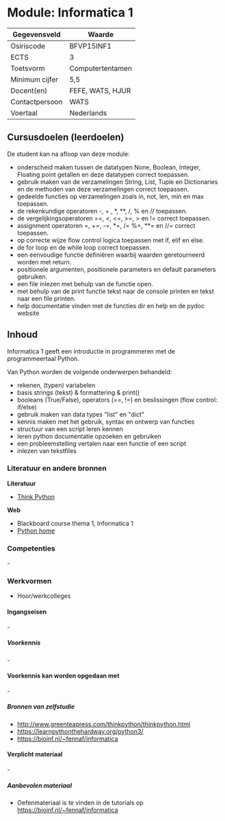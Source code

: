 # Module: Informatica 1

| Gegevensveld  | Waarde |
| ------------- | ------------- |
| Osiriscode  | BFVP15INF1  |
| ECTS  | 3 |
| Toetsvorm  | Computertentamen |
| Minimum cijfer  | 5,5 |
| Docent(en)  | FEFE, WATS, HJUR |
| Contactpersoon  | WATS |
| Voertaal  | Nederlands |

## Cursusdoelen (leerdoelen)
De student kan na afloop van deze module:
 
- onderscheid maken tussen de datatypen None, Boolean, Integer, Floating point getallen en deze datatypen correct toepassen.
- gebruik maken van de verzamelingen String, List, Tuple en Dictionaries en de methoden van deze verzamelingen correct toepassen.
- gedeelde functies op verzamelingen zoals in, not, len, min en max toepassen.
- de rekenkundige operatoren -, + , *, **, /, % en // toepassen.
- de vergelijkingsoperatoren ==, <, <=, >=, > en != correct toepassen.
- assignment operatoren =, +=, -=, *=, /= %=, **= en //= correct toepassen.
- op correcte wijze flow control logica toepassen met if, elif en else.
- de for loop en de while loop correct toepassen.
- een eenvoudige functie definiëren waarbij waarden geretourneerd worden met return.
- positionele argumenten, positionele parameters en default parameters gebruiken.
- een file inlezen met behulp van de functie open.
- met behulp van de print functie tekst naar de console printen en tekst naar een file printen.
- help documentatie vinden met de functies dir en help en de pydoc website
 

## Inhoud

Informatica 1 geeft een introductie in programmeren met de programmeertaal Python.

Van Python worden de volgende onderwerpen behandeld:  

- rekenen, (typen) variabelen
- basis strings (tekst) & formattering & print()
- booleans (True/False), operators (==, !=) en beslissingen (flow control: if/else)
- gebruik maken van data types "list" en "dict"
- kennis maken met het gebruik, syntax en ontwerp van functies
- structuur van een script leren kennen
- leren python documentatie opzoeken en gebruiken
- een probleemstelling vertalen naar een functie of een script
- inlezen van tekstfiles

### Literatuur en andere bronnen

**Literatuur**
- [Think Python](http://www.greenteapress.com/thinkpython/thinkpython.html) 

**Web**
- Blackboard course thema 1, Informatica 1
- [Python home](https://www.python.org/)

### Competenties
\- 

### Werkvormen
- Hoor/werkcolleges

#### Ingangseisen
\- 

##### Voorkennis
\-

#### Voorkennis kan worden opgedaan met
\-

##### Bronnen van zelfstudie
- http://www.greenteapress.com/thinkpython/thinkpython.html
- https://learnpythonthehardway.org/python3/
- https://bioinf.nl/~fennaf/informatica

#### Verplicht materiaal
\-

##### Aanbevolen materiaal
- Oefenmateriaal is te vinden in de tutorials op https://bioinf.nl/~fennaf/informatica

